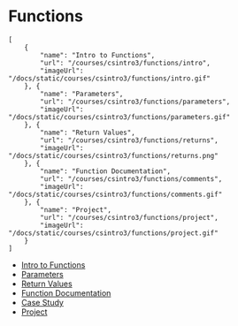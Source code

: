 # Functions

```codecard
[
    {
        "name": "Intro to Functions",
        "url": "/courses/csintro3/functions/intro",
        "imageUrl": "/docs/static/courses/csintro3/functions/intro.gif"
    }, {
        "name": "Parameters",
        "url": "/courses/csintro3/functions/parameters",
        "imageUrl": "/docs/static/courses/csintro3/functions/parameters.gif"
    }, {
        "name": "Return Values",
        "url": "/courses/csintro3/functions/returns",
        "imageUrl": "/docs/static/courses/csintro3/functions/returns.png"
    }, {
        "name": "Function Documentation",
        "url": "/courses/csintro3/functions/comments",
        "imageUrl": "/docs/static/courses/csintro3/functions/comments.gif"
    }, {
        "name": "Project",
        "url": "/courses/csintro3/functions/project",
        "imageUrl": "/docs/static/courses/csintro3/functions/project.gif"
    }
]
```

* [Intro to Functions](/courses/csintro3/functions/intro)
* [Parameters](/courses/csintro3/functions/parameters)
* [Return Values](/courses/csintro3/functions/returns)
* [Function Documentation](/courses/csintro3/functions/comments)
* [Case Study](/courses/csintro3/functions/case-study)
* [Project](/courses/csintro3/functions/project)